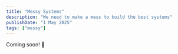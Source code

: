 ```yaml
---
title: "Messy Systems"
description: "We need to make a mess to build the best systems"
publishDate: "1 May 2025"
tags: ["messy"]
---
```


Coming soon! 👀
